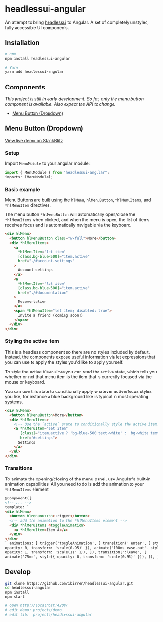 # headlessui-angular

An attempt to bring [headlessui](https://headlessui.dev) to Angular. A set of completely unstyled, fully accessible UI components.

## Installation

```sh
# npm
npm install headlessui-angular

# Yarn
yarn add headlessui-angular
```

## Components

_This project is still in early development. So far, only the menu button component is available. Also expect the API to change._

- [Menu Button (Dropdown)](#menu-button-dropdown)

## Menu Button (Dropdown)

[View live demo on StackBlitz](https://stackblitz.com/edit/tailwind-1sybvr?file=src/app/app.component.html)

### Setup

Import `MenuModule` to your angular module:

```ts
import { MenuModule } from "headlessui-angular";
imports: [MenuModule];
```

### Basic example

Menu Buttons are built using the `hlMenu`, `hlMenuButton`, `*hlMenuItems`, and `*hlMenuItem` directives.

The menu button `*hlMenuButton` will automatically open/close the `*hlMenuItems` when clicked, and when the menu is open, the list of items receives focus and is automatically navigable via the keyboard.

```html
<div hlMenu>
  <button hlMenuButton class="w-full">More</button>
  <div *hlMenuItems>
    <a
      *hlMenuItem="let item"
      [class.bg-blue-500]="item.active"
      href="./#account-settings"
    >
      Account settings
    </a>
    <a
      *hlMenuItem="let item"
      [class.bg-blue-500]="item.active"
      href="./#documentation"
    >
      Documentation
    </a>
    <span *hlMenuItem="let item; disabled: true">
      Invite a friend (coming soon!)
    </span>
  </div>
</div>
```

### Styling the active item

This is a headless component so there are no styles included by default. Instead, the components expose useful information via let expressions that you can use to apply the styles you'd like to apply yourself.

To style the active `hlMenuItem` you can read the `active` state, which tells you whether or not that menu item is the item that is currently focused via the mouse or keyboard.

You can use this state to conditionally apply whatever active/focus styles you like, for instance a blue background like is typical in most operating systems.

```html
<div hlMenu>
  <button hlMenuButton>More</button>
  <div *hlMenuItems>
    <!-- Use the `active` state to conditionally style the active item. -->
    <a *hlMenuItem="let item"
       [class]="item.active ? 'bg-blue-500 text-white' : 'bg-white text-black'"
       href="#settings">
      Settings
    </a>
  </ul>
</div>
```

### Transitions

To animate the opening/closing of the menu panel, use Angular's built-in animation capabilities. All you need to do is add the animation to your `*hlMenuItems` element.

```html
@Component({
<!-- ... -->
template: `
<div hlMenu>
  <button hlMenuButton>Trigger</button>
  <!-- add the animation to the *hlMenuItems element -->
  <div *hlMenuItems @toggleAnimation>
    <a *hlMenuItem>Item A</a>
  </div>
</div>
` animations: [ trigger('toggleAnimation', [ transition(':enter', [ style({
opacity: 0, transform: 'scale(0.95)' }), animate('100ms ease-out', style({
opacity: 1, transform: 'scale(1)' })), ]), transition(':leave', [
animate('75ms', style({ opacity: 0, transform: 'scale(0.95)' })), ]), ]), ] })
```

## Develop

```sh
git clone https://github.com/ibirrer/headlessui-angular.git
cd headlessui-angular
npm install
npm start

# open http://localhost:4200/
# edit demo: projects/demo
# edit lib:  projects/headlessui-angular
```

